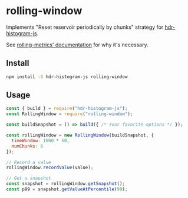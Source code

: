 # rolling-window

Implements "Reset reservoir periodically by chunks" strategy for [hdr-histogram-js](https://github.com/HdrHistogram/HdrHistogramJS).

See [rolling-metrics' documentation](https://github.com/vladimir-bukhtoyarov/rolling-metrics/blob/master/histograms.md) for why it's necessary.

## Install

```sh
npm install -S hdr-histogram-js rolling-window
```

## Usage

```js
const { build } = require("hdr-histogram-js");
const RollingWindow = require("rolling-window");

const buildSnapshot = () => build({ /* Your favorite options */ });

const rollingWindow = new RollingWindow(buildSnapshot, {
  timeWindow: 1000 * 60,
  numChunks: 6
});

// Record a value
rollingWindow.recordValue(value);

// Get a snapshot
const snapshot = rollingWindow.getSnapshot();
const p99 = snapshot.getValueAtPercentile(99);
```
